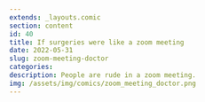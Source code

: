 ```yaml
---
extends: _layouts.comic
section: content
id: 40
title: If surgeries were like a zoom meeting
date: 2022-05-31
slug: zoom-meeting-doctor
categories:
description: People are rude in a zoom meeting.
img: /assets/img/comics/zoom_meeting_doctor.png
---
```


